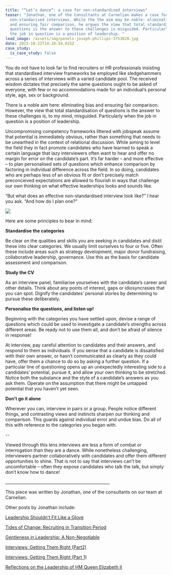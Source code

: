 ```yaml
---
title: "“Let’s dance”: a case for non-standardised interviews"
teaser: "Jonathan, one of the Consultants at Carnelian makes a case for
  non-standarised interviews. While the the aim may be noble: eliminating bias
  and ensuring fair comparison, he argues the view that total standardisation of
  questions is the answer to these challenges is misguided. Particularly when
  the job in question is a position of leadership. "
lead_image: /assets/img/pexels-joseph-phillips-3753820.jpg
date: 2023-10-21T14:10:54.015Z
case_study:
  is_case_study: false
---
```

You do not have to look far to find recruiters or HR professionals insisting that standardised interview frameworks be employed like sledgehammers across a series of interviews with a varied candidate pool. The received wisdom dictates that precisely the same questions ought to be asked of everyone, with few or no accommodations made for an individual’s personal style, age, sex or background.

There is a noble aim here: eliminating bias and ensuring fair comparison. However, the view that total standardisation of questions is the answer to these challenges is, to my mind, misguided. Particularly when the job in question is a position of leadership.

Uncompromising competency frameworks littered with jobspeak assume that potential is immediately obvious, rather than something that needs to be unearthed in the context of relational discussion. While aiming to level the field they in fact promote candidates who have learned to speak a certain language that lazy interviewers often want to hear and offer no margin for error on the candidate’s part. It’s far harder – and more effective – to plan personalised sets of questions which enhance comparison by factoring in individual difference across the field. In so doing, candidates who are perhaps less of an obvious fit or don’t precisely match preconceived expectations are allowed to flourish in ways that challenge our own thinking on what effective leaderships looks and sounds like.

“But what does an effective non-standardised interview look like?” I hear you ask. “And how do I plan one?”

![](/assets/img/david-bowie-let-s-dance-blog.jpg)

Here are some principles to bear in mind:

**Standardise the categories**

Be clear on the qualities and skills you are seeking in candidates and distil these into clear categories. We usually limit ourselves to four or five. Often these include areas such as strategy development, major donor fundraising, collaborative leadership, governance. Use this as the basis for candidate assessment and comparison.

**Study the CV**

As an interview panel, familiarise yourselves with the candidate’s career and other details. Think about any points of interest, gaps or idiosyncrasies that you can spot. Dignify the candidates’ personal stories by determining to pursue these deliberately.

**Personalise the questions, and listen up!**

Beginning with the categories you have settled upon, devise a range of questions which could be used to investigate a candidate’s strengths across different areas. Be ready not to use them all, and don’t be afraid of silence in response!

At interview, pay careful attention to candidates and their answers, and respond to them as individuals. If you sense that a candidate is dissatisfied with their own answer, or hasn’t communicated as clearly as they could have, offer them a chance to do so by asking a further question. If a particular line of questioning opens up an unexpectedly interesting side to a candidates’ potential, pursue it, and allow your own thinking to be stretched. Notice both the substance and the style of a candidate’s answers as you ask them. Operate on the assumption that there might be untapped potential that you haven’t yet seen.

**Don’t go it alone**

Wherever you can, interview in pairs or a group. People notice different things, and contrasting views and instincts sharpen our thinking and comparison. This guards against individual error and undue bias. Do all of this with reference to the categories you began with.

\--

Viewed through this lens interviews are less a form of combat or interrogation than they are a dance. While nonetheless challenging, interviewers partner collaboratively with candidates and offer them different opportunities to shine. That is not to say that interviews can’t be uncomfortable – often they expose candidates who talk the talk, but simply don’t know how to dance!

_﻿\_\_\_\_\_\_\_\_\_\_\_\_\_\_\_\_\_\_\_\_\_\_\_\_\_\_\_\_\_\_\_\_\_\_\_\_\_\_\_\_\_\_\_\_\_\_\_\_\_\_

This piece was written by Jonathan, one of the consultants on our team at Carnelian.  

Other posts by Jonathan include:  

[Leadership Shouldn’t Fit Like a Glove](https://carneliansearch.com/insights/leadership-shouldn-t-fit-like-a-glove/) 

[Tides of Change: Recruiting in Transition Period](https://carneliansearch.com/insights/tides-of-change-recruiting-in-transition-periods/) 

[Gentleness in Leadership: A Non-Negotiable](https://carneliansearch.com/insights/gentleness-in-leadership-a-non-negotiable/) 

[Interviews: Getting Them Right (Part2)](https://carneliansearch.com/insights/interviews-getting-them-right-part-2/) 

[Interviews: Getting Them Right (Part 1)](https://carneliansearch.com/insights/interviews-getting-them-right-part-1/) 

[Reflections on the Leadership of HM Queen Elizabeth II](https://carneliansearch.com/insights/reflections-on-the-leadership-of-hm-queen-elizabeth-ii/)